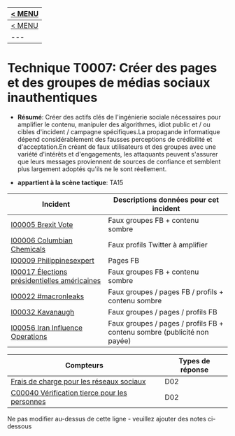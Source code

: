 |[< MENU](../README.md)|
|---|
|[< MENU](../../README.md)|
|---|
# Technique T0007: Créer des pages et des groupes de médias sociaux inauthentiques

* **Résumé**: Créer des actifs clés de l'ingénierie sociale nécessaires pour amplifier le contenu, manipuler des algorithmes, idiot public et / ou cibles d'incident / campagne spécifiques.La propagande informatique dépend considérablement des fausses perceptions de crédibilité et d'acceptation.En créant de faux utilisateurs et des groupes avec une variété d'intérêts et d'engagements, les attaquants peuvent s'assurer que leurs messages proviennent de sources de confiance et semblent plus largement adoptés qu'ils ne le sont réellement.

* **appartient à la scène tactique**: TA15


|Incident |Descriptions données pour cet incident |
|-------- |-------------------- |
|[I00005 Brexit Vote](../../generated_pages/incidents/I00005.md) |Faux groupes FB + contenu sombre |
|[I00006 Columbian Chemicals](../../generated_pages/incidents/I00006.md) |Faux profils Twitter à amplifier |
|[I00009 Philippinesexpert](../../generated_pages/incidents/I00009.md) |Pages FB ||[I00010 Parklandteens](../../generated_pages/incidents/I00010.md) |Pages / groupes / profils FB |
|[I00017 Élections présidentielles américaines](../../generated_pages/incidents/I00017.md) |Faux groupes FB + contenu sombre |
|[I00022 #macronleaks](../../generated_pages/incidents/I00022.md) |Faux groupes / pages FB / profils + contenu sombre |
|[I00032 Kavanaugh](../../generated_pages/incidents/I00032.md) |Faux groupes / pages / profils FB |
|[I00056 Iran Influence Operations](../../generated_pages/incidents/I00056.md) |Faux groupes / pages / profils FB + contenu sombre (publicité non payée) |



|Compteurs |Types de réponse |
|-------- |-------------- |
|[Frais de charge pour les réseaux sociaux](../../generated_pages/counters/C00006.md) |D02 |
|[C00040 Vérification tierce pour les personnes](../../generated_pages/counters/C00040.md) |D02 |


Ne pas modifier au-dessus de cette ligne - veuillez ajouter des notes ci-dessous